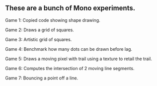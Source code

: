 ﻿## These are a bunch of Mono experiments.

Game 1: Copied code showing shape drawing.

Game 2: Draws a grid of squares.

Game 3: Artistic grid of squares.

Game 4: Benchmark how many dots can be drawn before lag.

Game 5: Draws a moving pixel with trail using a texture to retail the trail.

Game 6: Computes the intersection of 2 moving line segments.

Game 7: Bouncing a point off a line.